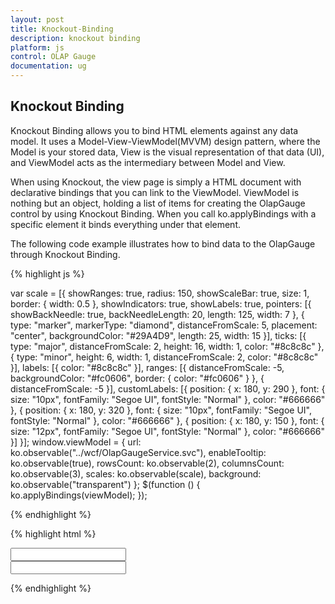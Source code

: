 ```yaml
---
layout: post
title: Knockout-Binding
description: knockout binding
platform: js
control: OLAP Gauge
documentation: ug
---
```


## Knockout Binding

Knockout Binding allows you to bind HTML elements against any data model. It uses a Model-View-ViewModel(MVVM) design pattern, where the Model is your stored data, View is the visual representation of that data (UI), and ViewModel acts as the intermediary between Model and View.

When using Knockout, the view page is simply a HTML document with declarative bindings that you can link to the ViewModel. ViewModel is nothing but an object, holding a list of items for creating the OlapGauge control by using Knockout Binding. When you call ko.applyBindings with a specific element it binds everything under that element.

The following code example illustrates how to bind data to the OlapGauge through Knockout Binding.

{% highlight js %}

var scale = [{
showRanges: true,
radius: 150, showScaleBar: true, size: 1,
border: {
width: 0.5
},
showIndicators: true, showLabels: true,
pointers: [{
showBackNeedle: true,
backNeedleLength: 20,
length: 125,
width: 7
},
{
type: "marker",
markerType: "diamond",
distanceFromScale: 5,
placement: "center",
backgroundColor: "#29A4D9",
length: 25,
width: 15
}],
ticks: [{
type: "major",
distanceFromScale: 2,
height: 16,
width: 1, color: "#8c8c8c"
}, {
type: "minor",
height: 6,
width: 1,
distanceFromScale: 2,
color: "#8c8c8c"
}],
labels: [{
color: "#8c8c8c"
}],
ranges: [{
distanceFromScale: -5,
backgroundColor: "#fc0606",
border: {
color: "#fc0606"
}
}, {
distanceFromScale: -5
}],
customLabels: [{
position: { x: 180, y: 290 },
font: { size: "10px", fontFamily: "Segoe UI", fontStyle: "Normal" }, color: "#666666"
}, {
position: { x: 180, y: 320 },
font: { size: "10px", fontFamily: "Segoe UI", fontStyle: "Normal" }, color: "#666666"
}, {
position: { x: 180, y: 150 },
font: { size: "12px", fontFamily: "Segoe UI", fontStyle: "Normal" }, color: "#666666"
}]
}];
window.viewModel = {
url: ko.observable("../wcf/OlapGaugeService.svc"),
enableTooltip: ko.observable(true),
rowsCount: ko.observable(2),
columnsCount: ko.observable(3),
scales: ko.observable(scale),
background: ko.observable("transparent")
};
$(function () {
ko.applyBindings(viewModel);
});


{% endhighlight %}

{% highlight html %}

<div id="OlapGauge" data-bind="ejOlapGauge: { url: url, enableTooltip: enableTooltip, backgroundColor: background, scales: scales, rowsCount: rowsCount, columnsCount: columnsCount, load: 'loadGaugeTheme'}" />

<div>
     <input type="text" value="" data-bind="ejNumericTextbox: {value:rowsCount, minValue: 1 ,maxValue:3, width: '100px' }" data-bind="value:rowsCount" />
</div>
					
<div>
     <input type="text" value="" data-bind="ejNumericTextbox: {value:columnsCount, minValue: 1 ,maxValue:3, width: '100px' }" data-bind="value:columnsCount" />
</div>
					
{% endhighlight %}


